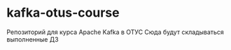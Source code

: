 # kafka-otus-course
Репозиторий для курса Apache Kafka в ОТУС
Сюда будут складываться выполненные ДЗ
